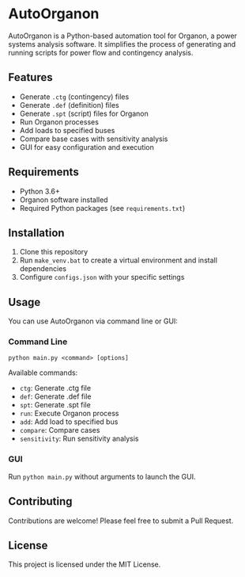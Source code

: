 # AutoOrganon

AutoOrganon is a Python-based automation tool for Organon, a power systems analysis software. It simplifies the process of generating and running scripts for power flow and contingency analysis.

## Features

- Generate `.ctg` (contingency) files
- Generate `.def` (definition) files
- Generate `.spt` (script) files for Organon
- Run Organon processes
- Add loads to specified buses
- Compare base cases with sensitivity analysis
- GUI for easy configuration and execution

## Requirements

- Python 3.6+
- Organon software installed
- Required Python packages (see `requirements.txt`)

## Installation

1. Clone this repository
2. Run `make_venv.bat` to create a virtual environment and install dependencies
3. Configure `configs.json` with your specific settings

## Usage

You can use AutoOrganon via command line or GUI:

### Command Line

```
python main.py <command> [options]
```

Available commands:
- `ctg`: Generate .ctg file
- `def`: Generate .def file
- `spt`: Generate .spt file
- `run`: Execute Organon process
- `add`: Add load to specified bus
- `compare`: Compare cases
- `sensitivity`: Run sensitivity analysis

### GUI

Run `python main.py` without arguments to launch the GUI.

## Contributing

Contributions are welcome! Please feel free to submit a Pull Request.

## License

This project is licensed under the MIT License.